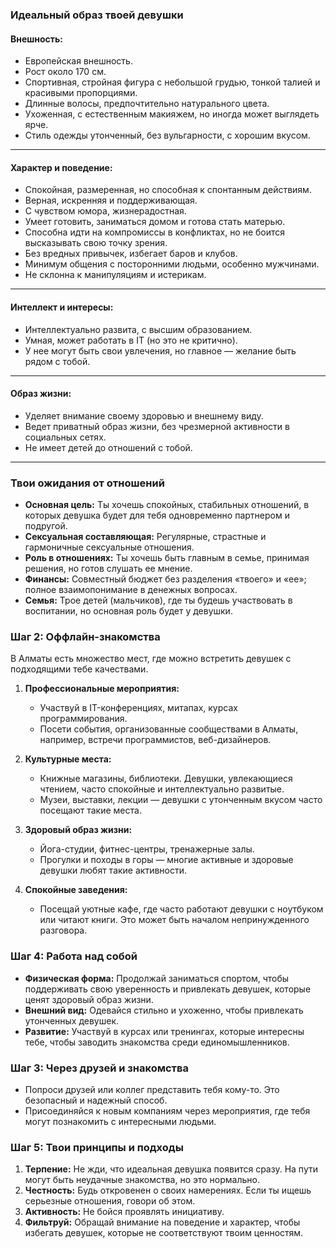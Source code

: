 
### **Идеальный образ твоей девушки**

#### **Внешность:**

- Европейская внешность.
- Рост около 170 см.
- Спортивная, стройная фигура с небольшой грудью, тонкой талией и красивыми пропорциями.
- Длинные волосы, предпочтительно натурального цвета.
- Ухоженная, с естественным макияжем, но иногда может выглядеть ярче.
- Стиль одежды утонченный, без вульгарности, с хорошим вкусом.

---

#### **Характер и поведение:**

- Спокойная, размеренная, но способная к спонтанным действиям.
- Верная, искренняя и поддерживающая.
- С чувством юмора, жизнерадостная.
- Умеет готовить, заниматься домом и готова стать матерью.
- Способна идти на компромиссы в конфликтах, но не боится высказывать свою точку зрения.
- Без вредных привычек, избегает баров и клубов.
- Минимум общения с посторонними людьми, особенно мужчинами.
- Не склонна к манипуляциям и истерикам.

---

#### **Интеллект и интересы:**

- Интеллектуально развита, с высшим образованием.
- Умная, может работать в IT (но это не критично).
- У нее могут быть свои увлечения, но главное — желание быть рядом с тобой.

---

#### **Образ жизни:**

- Уделяет внимание своему здоровью и внешнему виду.
- Ведет приватный образ жизни, без чрезмерной активности в социальных сетях.
- Не имеет детей до отношений с тобой.

---

### **Твои ожидания от отношений**

- **Основная цель:** Ты хочешь спокойных, стабильных отношений, в которых девушка будет для тебя одновременно партнером и подругой.
- **Сексуальная составляющая:** Регулярные, страстные и гармоничные сексуальные отношения.
- **Роль в отношениях:** Ты хочешь быть главным в семье, принимая решения, но готов слушать ее мнение.
- **Финансы:** Совместный бюджет без разделения «твоего» и «ее»; полное взаимопонимание в денежных вопросах.
- **Семья:** Трое детей (мальчиков), где ты будешь участвовать в воспитании, но основная роль будет у девушки.

### **Шаг 2: Оффлайн-знакомства**

В Алматы есть множество мест, где можно встретить девушек с подходящими тебе качествами.

1. **Профессиональные мероприятия:**
    
    - Участвуй в IT-конференциях, митапах, курсах программирования.
    - Посети события, организованные сообществами в Алматы, например, встречи программистов, веб-дизайнеров.
2. **Культурные места:**
    
    - Книжные магазины, библиотеки. Девушки, увлекающиеся чтением, часто спокойные и интеллектуально развитые.
    - Музеи, выставки, лекции — девушки с утонченным вкусом часто посещают такие места.
3. **Здоровый образ жизни:**
    
    - Йога-студии, фитнес-центры, тренажерные залы.
    - Прогулки и походы в горы — многие активные и здоровые девушки любят такие активности.
4. **Спокойные заведения:**
    
    - Посещай уютные кафе, где часто работают девушки с ноутбуком или читают книги. Это может быть началом непринужденного разговора.


### **Шаг 4: Работа над собой**

- **Физическая форма:** Продолжай заниматься спортом, чтобы поддерживать свою уверенность и привлекать девушек, которые ценят здоровый образ жизни.
- **Внешний вид:** Одевайся стильно и ухоженно, чтобы привлекать утонченных девушек.
- **Развитие:** Участвуй в курсах или тренингах, которые интересны тебе, чтобы заводить знакомства среди единомышленников.

### **Шаг 3: Через друзей и знакомства**

- Попроси друзей или коллег представить тебя кому-то. Это безопасный и надежный способ.
- Присоединяйся к новым компаниям через мероприятия, где тебя могут познакомить с интересными людьми.

### **Шаг 5: Твои принципы и подходы**

1. **Терпение:** Не жди, что идеальная девушка появится сразу. На пути могут быть неудачные знакомства, но это нормально.
2. **Честность:** Будь откровенен о своих намерениях. Если ты ищешь серьезные отношения, говори об этом.
3. **Активность:** Не бойся проявлять инициативу.
4. **Фильтруй:** Обращай внимание на поведение и характер, чтобы избегать девушек, которые не соответствуют твоим ценностям.